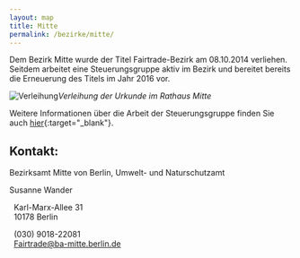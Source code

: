 ```yaml
---
layout: map
title: Mitte
permalink: /bezirke/mitte/
---
```


Dem Bezirk Mitte wurde der Titel Fairtrade-Bezirk am 08.10.2014 verliehen. Seitdem arbeitet eine Steuerungsgruppe aktiv im Bezirk und bereitet bereits die Erneuerung des Titels im Jahr 2016 vor. 

![Verleihung]({{site.baseurl}}/images/team.jpg)_Verleihung der Urkunde im Rathaus Mitte_

Weitere Informationen über die Arbeit der Steuerungsgruppe finden Sie auch [hier](http://www.berlin.de/ba-mitte/ueber-den-bezirk/fairtrade-bezirk){:target="_blank"}.


## Kontakt: 
Bezirksamt Mitte von Berlin, Umwelt- und Naturschutzamt

Susanne Wander

<i class='fa fa-map-marker fa-fw'></i>&nbsp;&nbsp;Karl-Marx-Allee 31  
<i class='fa fa-fw'></i>&nbsp;&nbsp;10178 Berlin

<i class='fa fa-phone fa-fw'></i>&nbsp;&nbsp;(030) 9018-22081  
<i class='fa fa-envelope fa-fw'></i>&nbsp;&nbsp;[Fairtrade@ba-mitte.berlin.de](mailto:Fairtrade@ba-mitte.berlin.de)








